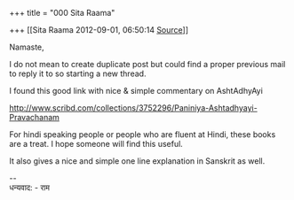 +++
title = "000 Sita Raama"

+++
[[Sita Raama	2012-09-01, 06:50:14 [Source](https://groups.google.com/g/samskrita/c/Jctkvf0tG5M)]]



Namaste,

I do not mean to create duplicate post but could find a proper previous mail to reply it to so starting a new thread.

  

I found this good link with nice & simple commentary on AshtAdhyAyi

<http://www.scribd.com/collections/3752296/Paniniya-Ashtadhyayi-Pravachanam>

  

For hindi speaking people or people who are fluent at Hindi, these books are a treat. I hope someone will find this useful.

It also gives a nice and simple one line explanation in Sanskrit as well.  

  

--  
धन्यवाद: - राम  

